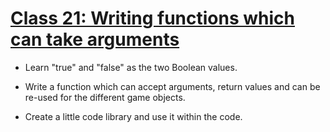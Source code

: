 # <u>Class 21: Writing functions which can take arguments</u>

- Learn "true" and "false" as the two Boolean values. 

- Write a function which can accept arguments, return values and can be re-used for the different game objects. 

- Create a little code library and use it within the code.

